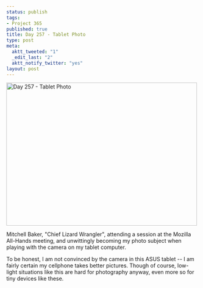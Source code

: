 ```yaml
--- 
status: publish
tags: 
- Project 365
published: true
title: Day 257 - Tablet Photo
type: post
meta: 
  aktt_tweeted: "1"
  _edit_last: "2"
  aktt_notify_twitter: "yes"
layout: post
---
```

<a href="http://www.flickr.com/photos/freeed/6149441624/" title="Day 257 - Tablet Photo by Fred​, on Flickr"><img src="http://farm7.static.flickr.com/6167/6149441624_6e2872a5ff.jpg" width="500" height="375" alt="Day 257 - Tablet Photo"/></a>

Mitchell Baker, "Chief Lizard Wrangler", attending a session at the Mozilla All-Hands meeting, and unwittingly becoming my photo subject when playing with the camera on my tablet computer.

To be honest, I am not convinced by the camera in this ASUS tablet -- I am fairly certain my cellphone takes better pictures. Though of course, low-light situations like this are hard for photography anyway, even more so for tiny devices like these.
